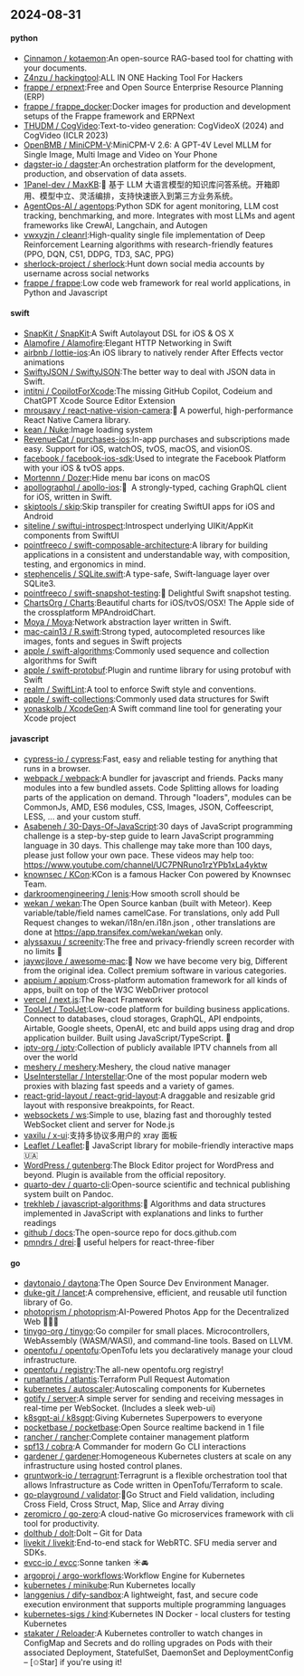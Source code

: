 ## 2024-08-31

#### python
* [Cinnamon / kotaemon](https://github.com/Cinnamon/kotaemon):An open-source RAG-based tool for chatting with your documents.
* [Z4nzu / hackingtool](https://github.com/Z4nzu/hackingtool):ALL IN ONE Hacking Tool For Hackers
* [frappe / erpnext](https://github.com/frappe/erpnext):Free and Open Source Enterprise Resource Planning (ERP)
* [frappe / frappe_docker](https://github.com/frappe/frappe_docker):Docker images for production and development setups of the Frappe framework and ERPNext
* [THUDM / CogVideo](https://github.com/THUDM/CogVideo):Text-to-video generation: CogVideoX (2024) and CogVideo (ICLR 2023)
* [OpenBMB / MiniCPM-V](https://github.com/OpenBMB/MiniCPM-V):MiniCPM-V 2.6: A GPT-4V Level MLLM for Single Image, Multi Image and Video on Your Phone
* [dagster-io / dagster](https://github.com/dagster-io/dagster):An orchestration platform for the development, production, and observation of data assets.
* [1Panel-dev / MaxKB](https://github.com/1Panel-dev/MaxKB):🚀 基于 LLM 大语言模型的知识库问答系统。开箱即用、模型中立、灵活编排，支持快速嵌入到第三方业务系统。
* [AgentOps-AI / agentops](https://github.com/AgentOps-AI/agentops):Python SDK for agent monitoring, LLM cost tracking, benchmarking, and more. Integrates with most LLMs and agent frameworks like CrewAI, Langchain, and Autogen
* [vwxyzjn / cleanrl](https://github.com/vwxyzjn/cleanrl):High-quality single file implementation of Deep Reinforcement Learning algorithms with research-friendly features (PPO, DQN, C51, DDPG, TD3, SAC, PPG)
* [sherlock-project / sherlock](https://github.com/sherlock-project/sherlock):Hunt down social media accounts by username across social networks
* [frappe / frappe](https://github.com/frappe/frappe):Low code web framework for real world applications, in Python and Javascript

#### swift
* [SnapKit / SnapKit](https://github.com/SnapKit/SnapKit):A Swift Autolayout DSL for iOS & OS X
* [Alamofire / Alamofire](https://github.com/Alamofire/Alamofire):Elegant HTTP Networking in Swift
* [airbnb / lottie-ios](https://github.com/airbnb/lottie-ios):An iOS library to natively render After Effects vector animations
* [SwiftyJSON / SwiftyJSON](https://github.com/SwiftyJSON/SwiftyJSON):The better way to deal with JSON data in Swift.
* [intitni / CopilotForXcode](https://github.com/intitni/CopilotForXcode):The missing GitHub Copilot, Codeium and ChatGPT Xcode Source Editor Extension
* [mrousavy / react-native-vision-camera](https://github.com/mrousavy/react-native-vision-camera):📸 A powerful, high-performance React Native Camera library.
* [kean / Nuke](https://github.com/kean/Nuke):Image loading system
* [RevenueCat / purchases-ios](https://github.com/RevenueCat/purchases-ios):In-app purchases and subscriptions made easy. Support for iOS, watchOS, tvOS, macOS, and visionOS.
* [facebook / facebook-ios-sdk](https://github.com/facebook/facebook-ios-sdk):Used to integrate the Facebook Platform with your iOS & tvOS apps.
* [Mortennn / Dozer](https://github.com/Mortennn/Dozer):Hide menu bar icons on macOS
* [apollographql / apollo-ios](https://github.com/apollographql/apollo-ios):📱  A strongly-typed, caching GraphQL client for iOS, written in Swift.
* [skiptools / skip](https://github.com/skiptools/skip):Skip transpiler for creating SwiftUI apps for iOS and Android
* [siteline / swiftui-introspect](https://github.com/siteline/swiftui-introspect):Introspect underlying UIKit/AppKit components from SwiftUI
* [pointfreeco / swift-composable-architecture](https://github.com/pointfreeco/swift-composable-architecture):A library for building applications in a consistent and understandable way, with composition, testing, and ergonomics in mind.
* [stephencelis / SQLite.swift](https://github.com/stephencelis/SQLite.swift):A type-safe, Swift-language layer over SQLite3.
* [pointfreeco / swift-snapshot-testing](https://github.com/pointfreeco/swift-snapshot-testing):📸 Delightful Swift snapshot testing.
* [ChartsOrg / Charts](https://github.com/ChartsOrg/Charts):Beautiful charts for iOS/tvOS/OSX! The Apple side of the crossplatform MPAndroidChart.
* [Moya / Moya](https://github.com/Moya/Moya):Network abstraction layer written in Swift.
* [mac-cain13 / R.swift](https://github.com/mac-cain13/R.swift):Strong typed, autocompleted resources like images, fonts and segues in Swift projects
* [apple / swift-algorithms](https://github.com/apple/swift-algorithms):Commonly used sequence and collection algorithms for Swift
* [apple / swift-protobuf](https://github.com/apple/swift-protobuf):Plugin and runtime library for using protobuf with Swift
* [realm / SwiftLint](https://github.com/realm/SwiftLint):A tool to enforce Swift style and conventions.
* [apple / swift-collections](https://github.com/apple/swift-collections):Commonly used data structures for Swift
* [yonaskolb / XcodeGen](https://github.com/yonaskolb/XcodeGen):A Swift command line tool for generating your Xcode project

#### javascript
* [cypress-io / cypress](https://github.com/cypress-io/cypress):Fast, easy and reliable testing for anything that runs in a browser.
* [webpack / webpack](https://github.com/webpack/webpack):A bundler for javascript and friends. Packs many modules into a few bundled assets. Code Splitting allows for loading parts of the application on demand. Through "loaders", modules can be CommonJs, AMD, ES6 modules, CSS, Images, JSON, Coffeescript, LESS, ... and your custom stuff.
* [Asabeneh / 30-Days-Of-JavaScript](https://github.com/Asabeneh/30-Days-Of-JavaScript):30 days of JavaScript programming challenge is a step-by-step guide to learn JavaScript programming language in 30 days. This challenge may take more than 100 days, please just follow your own pace. These videos may help too: https://www.youtube.com/channel/UC7PNRuno1rzYPb1xLa4yktw
* [knownsec / KCon](https://github.com/knownsec/KCon):KCon is a famous Hacker Con powered by Knownsec Team.
* [darkroomengineering / lenis](https://github.com/darkroomengineering/lenis):How smooth scroll should be
* [wekan / wekan](https://github.com/wekan/wekan):The Open Source kanban (built with Meteor). Keep variable/table/field names camelCase. For translations, only add Pull Request changes to wekan/i18n/en.i18n.json , other translations are done at https://app.transifex.com/wekan/wekan only.
* [alyssaxuu / screenity](https://github.com/alyssaxuu/screenity):The free and privacy-friendly screen recorder with no limits 🎥
* [jaywcjlove / awesome-mac](https://github.com/jaywcjlove/awesome-mac): Now we have become very big, Different from the original idea. Collect premium software in various categories.
* [appium / appium](https://github.com/appium/appium):Cross-platform automation framework for all kinds of apps, built on top of the W3C WebDriver protocol
* [vercel / next.js](https://github.com/vercel/next.js):The React Framework
* [ToolJet / ToolJet](https://github.com/ToolJet/ToolJet):Low-code platform for building business applications. Connect to databases, cloud storages, GraphQL, API endpoints, Airtable, Google sheets, OpenAI, etc and build apps using drag and drop application builder. Built using JavaScript/TypeScript. 🚀
* [iptv-org / iptv](https://github.com/iptv-org/iptv):Collection of publicly available IPTV channels from all over the world
* [meshery / meshery](https://github.com/meshery/meshery):Meshery, the cloud native manager
* [UseInterstellar / Interstellar](https://github.com/UseInterstellar/Interstellar):One of the most popular modern web proxies with blazing fast speeds and a variety of games.
* [react-grid-layout / react-grid-layout](https://github.com/react-grid-layout/react-grid-layout):A draggable and resizable grid layout with responsive breakpoints, for React.
* [websockets / ws](https://github.com/websockets/ws):Simple to use, blazing fast and thoroughly tested WebSocket client and server for Node.js
* [vaxilu / x-ui](https://github.com/vaxilu/x-ui):支持多协议多用户的 xray 面板
* [Leaflet / Leaflet](https://github.com/Leaflet/Leaflet):🍃 JavaScript library for mobile-friendly interactive maps 🇺🇦
* [WordPress / gutenberg](https://github.com/WordPress/gutenberg):The Block Editor project for WordPress and beyond. Plugin is available from the official repository.
* [quarto-dev / quarto-cli](https://github.com/quarto-dev/quarto-cli):Open-source scientific and technical publishing system built on Pandoc.
* [trekhleb / javascript-algorithms](https://github.com/trekhleb/javascript-algorithms):📝 Algorithms and data structures implemented in JavaScript with explanations and links to further readings
* [github / docs](https://github.com/github/docs):The open-source repo for docs.github.com
* [pmndrs / drei](https://github.com/pmndrs/drei):🥉 useful helpers for react-three-fiber

#### go
* [daytonaio / daytona](https://github.com/daytonaio/daytona):The Open Source Dev Environment Manager.
* [duke-git / lancet](https://github.com/duke-git/lancet):A comprehensive, efficient, and reusable util function library of Go.
* [photoprism / photoprism](https://github.com/photoprism/photoprism):AI-Powered Photos App for the Decentralized Web 🌈💎✨
* [tinygo-org / tinygo](https://github.com/tinygo-org/tinygo):Go compiler for small places. Microcontrollers, WebAssembly (WASM/WASI), and command-line tools. Based on LLVM.
* [opentofu / opentofu](https://github.com/opentofu/opentofu):OpenTofu lets you declaratively manage your cloud infrastructure.
* [opentofu / registry](https://github.com/opentofu/registry):The all-new opentofu.org registry!
* [runatlantis / atlantis](https://github.com/runatlantis/atlantis):Terraform Pull Request Automation
* [kubernetes / autoscaler](https://github.com/kubernetes/autoscaler):Autoscaling components for Kubernetes
* [gotify / server](https://github.com/gotify/server):A simple server for sending and receiving messages in real-time per WebSocket. (Includes a sleek web-ui)
* [k8sgpt-ai / k8sgpt](https://github.com/k8sgpt-ai/k8sgpt):Giving Kubernetes Superpowers to everyone
* [pocketbase / pocketbase](https://github.com/pocketbase/pocketbase):Open Source realtime backend in 1 file
* [rancher / rancher](https://github.com/rancher/rancher):Complete container management platform
* [spf13 / cobra](https://github.com/spf13/cobra):A Commander for modern Go CLI interactions
* [gardener / gardener](https://github.com/gardener/gardener):Homogeneous Kubernetes clusters at scale on any infrastructure using hosted control planes.
* [gruntwork-io / terragrunt](https://github.com/gruntwork-io/terragrunt):Terragrunt is a flexible orchestration tool that allows Infrastructure as Code written in OpenTofu/Terraform to scale.
* [go-playground / validator](https://github.com/go-playground/validator):💯Go Struct and Field validation, including Cross Field, Cross Struct, Map, Slice and Array diving
* [zeromicro / go-zero](https://github.com/zeromicro/go-zero):A cloud-native Go microservices framework with cli tool for productivity.
* [dolthub / dolt](https://github.com/dolthub/dolt):Dolt – Git for Data
* [livekit / livekit](https://github.com/livekit/livekit):End-to-end stack for WebRTC. SFU media server and SDKs.
* [evcc-io / evcc](https://github.com/evcc-io/evcc):Sonne tanken ☀️🚘
* [argoproj / argo-workflows](https://github.com/argoproj/argo-workflows):Workflow Engine for Kubernetes
* [kubernetes / minikube](https://github.com/kubernetes/minikube):Run Kubernetes locally
* [langgenius / dify-sandbox](https://github.com/langgenius/dify-sandbox):A lightweight, fast, and secure code execution environment that supports multiple programming languages
* [kubernetes-sigs / kind](https://github.com/kubernetes-sigs/kind):Kubernetes IN Docker - local clusters for testing Kubernetes
* [stakater / Reloader](https://github.com/stakater/Reloader):A Kubernetes controller to watch changes in ConfigMap and Secrets and do rolling upgrades on Pods with their associated Deployment, StatefulSet, DaemonSet and DeploymentConfig – [✩Star] if you're using it!
